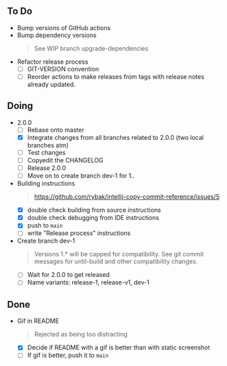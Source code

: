 ## To Do

- Bump versions of GitHub actions
- Bump dependency versions
    > See WIP branch upgrade-dependencies
- Refactor release process
    * [ ] GIT-VERSION convention
    * [ ] Reorder actions to make releases from tags with release notes already updated.

## Doing

- 2.0.0
    * [ ] Rebase onto master
    * [x] Integrate changes from all branches related to 2.0.0 (two local branches atm)
    * [ ] Test changes
    * [ ] Copyedit the CHANGELOG
    * [ ] Release 2.0.0
    * [ ] Move on to create branch dev-1 for 1.*.*
- Building instructions
    > https://github.com/rybak/intellij-copy-commit-reference/issues/5
    * [x] double check building from source instructions
    * [x] double check debugging from IDE instructions
    * [x] push to `main`
    * [ ] write "Release process" instructions
- Create branch dev-1
    > Versions 1.* will be capped for compatibility. See git commit messages for until-build and other compatibility changes.
    * [ ] Wait for 2.0.0 to get released
    * [ ] Name variants: release-1, release-v1, dev-1

## Done

- Gif in README
    > Rejected as being too distracting
    * [x] Decide if README with a gif is better than with static screenshot
    * [ ] If gif is better, push it to `main`
